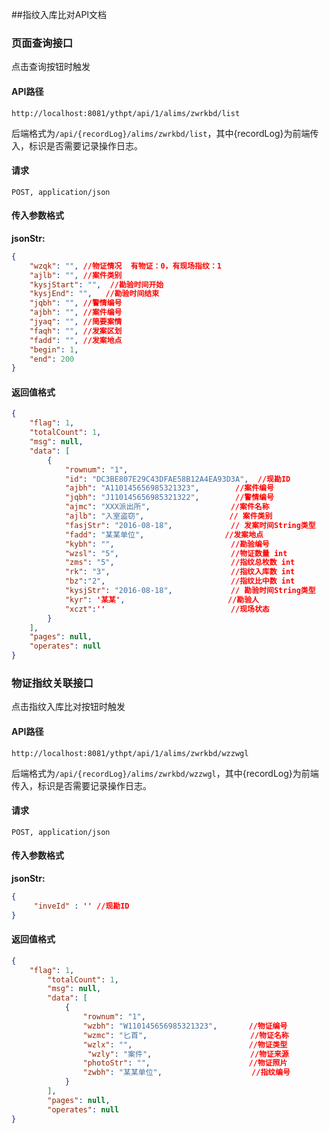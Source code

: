 ##指纹入库比对API文档

### 页面查询接口

点击查询按钮时触发

#### API路径

```http
http://localhost:8081/ythpt/api/1/alims/zwrkbd/list
```

后端格式为`/api/{recordLog}/alims/zwrkbd/list`，其中{recordLog}为前端传入，标识是否需要记录操作日志。

#### 请求

```
POST, application/json
```

#### 传入参数格式
**jsonStr:**
```json
{
    "wzqk": "", //物证情况  有物证：0，有现场指纹：1
    "ajlb": "", //案件类别
    "kysjStart": "",  //勘验时间开始
    "kysjEnd": "",   //勘验时间结束
    "jqbh": "", //警情编号
    "ajbh": "", //案件编号
    "jyaq": "", //简要案情
    "faqh": "", //发案区划
    "fadd": "", //发案地点
    "begin": 1,
    "end": 200
}
```

#### 返回值格式

```json
{
    "flag": 1,
    "totalCount": 1,
    "msg": null,
    "data": [
		{
			"rownum": "1",
            "id": "DC3BE807E29C43DFAE58B12A4EA93D3A",  //现勘ID
            "ajbh": "A110145656985321323",        //案件编号
            "jqbh": "J110145656985321322",        //警情编号
            "ajmc": "XXX派出所",                  //案件名称
            "ajlb": "入室盗窃",                   // 案件类别
            "fasjStr": "2016-08-18",             // 发案时间String类型
            "fadd": "某某单位",                  //发案地点
            "kybh": "",                          //勘验编号
            "wzsl": "5",                         //物证数量 int
            "zms": "5",                          //指纹总枚数 int
            "rk": "3",                           //指纹入库数 int
            "bz":"2",                            //指纹比中数 int
            "kysjStr": "2016-08-18",             // 勘验时间String类型
            "kyr": '某某',                       //勘验人
            "xczt":''                            //现场状态
		}
    ],
    "pages": null,
    "operates": null
}
````

### 物证指纹关联接口

点击指纹入库比对按钮时触发

#### API路径

```http
http://localhost:8081/ythpt/api/1/alims/zwrkbd/wzzwgl
```

后端格式为`/api/{recordLog}/alims/zwrkbd/wzzwgl`，其中{recordLog}为前端传入，标识是否需要记录操作日志。

#### 请求

```
POST, application/json
```

#### 传入参数格式
**jsonStr:**
```json
{
     "inveId" : '' //现勘ID
}
```

#### 返回值格式

```json
{
    "flag": 1,
        "totalCount": 1,
        "msg": null,
        "data": [
            {
                "rownum": "1",
                "wzbh": "W110145656985321323",       //物证编号
                "wzmc": "匕首",                       //物证名称
                "wzlx": "",                          //物证类型
                 "wzly": "案件",                      //物证来源
                "photoStr": "",                      //物证照片
                "zwbh": "某某单位",                    //指纹编号
            }
        ],
        "pages": null,
        "operates": null
}
```
